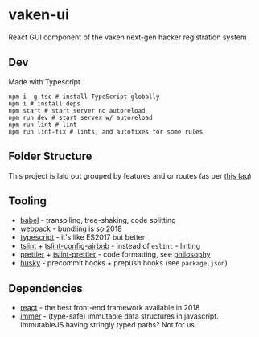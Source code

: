 # vaken-ui
React GUI component of the vaken next-gen hacker registration system

## Dev

Made with Typescript

```
npm i -g tsc # install TypeScript globally
npm i # install deps
npm start # start server no autoreload
npm run dev # start server w/ autoreload
npm run lint # lint
npm run lint-fix # lints, and autofixes for some rules
```

## Folder Structure

This project is laid out grouped by features and or routes (as per [this faq](https://reactjs.org/docs/faq-structure.html))

## Tooling

* [babel](https://nodemon.io/) - transpiling, tree-shaking, code splitting
* [webpack](https://github.com/webpack/webpack) - bundling is _so_ 2018
* [typescript](https://github.com/Microsoft/TypeScript) - it's like ES2017 but better
* [tslint](https://www.npmjs.com/package/tslint) + [tslint-config-airbnb](https://www.npmjs.com/package/tslint-config-airbnb) - instead of `eslint` - linting
* [prettier](https://www.npmjs.com/package/prettier) + [tslint-prettier](https://www.npmjs.com/package/tslint-config-prettier) - code formatting, see [philosophy](https://alexjover.com/blog/use-prettier-with-tslint-and-be-happy/)
* [husky](https://github.com/typicode/husky) - precommit hooks + prepush hooks (see `package.json`)

## Dependencies

* [react](https://github.com/facebook/react) - the best front-end framework available in 2018
* [immer](https://github.com/mweststrate/immer) - (type-safe) immutable data structures in javascript. ImmutableJS having stringly typed paths? Not for us. 
